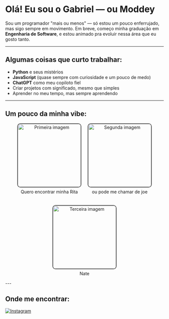 # Olá! Eu sou o Gabriel — ou Moddey

Sou um programador "mais ou menos" — só estou um pouco enferrujado, mas sigo sempre em movimento. Em breve, começo minha graduação em **Engenharia de Software**, e estou animado pra evoluir nessa área que eu gosto tanto.

---

## Algumas coisas que curto trabalhar:
- **Python** e seus mistérios  
- **JavaScript** (quase sempre com curiosidade e um pouco de medo)  
- **ChatGPT** como meu copiloto fiel  
- Criar projetos com significado, mesmo que simples  
- Aprender no meu tempo, mas sempre aprendendo  

---

<h2>Um pouco da minha vibe:</h2>

<div align="center" style="display: flex; flex-wrap: wrap; justify-content: center; gap: 20px;">

  <div style="text-align: center;">
    <img src="https://i.postimg.cc/13KykNWW/IMG-1719.jpg" alt="Primeira imagem" width="200px" style="border-radius:10px; border:2px solid #555;">
    <p style="margin-top: 5px;">Quero encontrar minha Rita</p>
  </div>

  <div style="text-align: center;">
    <img src="https://i.postimg.cc/QMpcGm22/IMG-1720.jpg" alt="Segunda imagem" width="200px" style="border-radius:10px; border:2px solid #555;">
    <p style="margin-top: 5px;">ou pode me chamar de joe</p>
  </div>

  <div style="text-align: center;">
    <img src="https://i.postimg.cc/zfn2tn0B/IMG-1721.jpg" alt="Terceira imagem" width="200px" style="border-radius:10px; border:2px solid #555;">
    <p style="margin-top: 5px;">Nate</p>
  </div>

</div>
---

## Onde me encontrar:
[![Instagram](https://img.shields.io/badge/-@moddey_dhooo-E4405F?style=flat-square&logo=instagram&logoColor=white)](https://instagram.com/moddey_dhooo)
